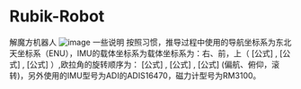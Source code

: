 # Rubik-Robot
解魔方机器人
 ![image](https://github.com/waihekor/Rubik-Robot/blob/master/Photos/Robot/5.jpg)
 一些说明
按照习惯，推导过程中使用的导航坐标系为东北天坐标系（ENU），IMU的载体坐标系为载体坐标系为：右、前，上（ [公式] , [公式] , [公式] ）,欧拉角的旋转顺序为： [公式] , [公式] , [公式] (偏航、俯仰，滚转)，另外使用的IMU型号为ADI的ADIS16470，磁力计型号为RM3100。

 
